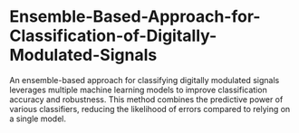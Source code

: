 # Ensemble-Based-Approach-for-Classification-of-Digitally-Modulated-Signals
An ensemble-based approach for classifying digitally modulated signals leverages multiple machine learning models to improve classification accuracy and robustness. This method combines the predictive power of various classifiers, reducing the likelihood of errors compared to relying on a single model.
